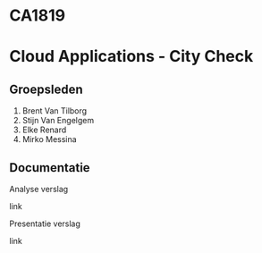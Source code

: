 # CA1819

# Cloud Applications - City Check

## Groepsleden
1)	Brent Van Tilborg
2)  Stijn Van Engelgem
3)  Elke Renard
4)	Mirko Messina




## Documentatie

Analyse verslag

link


Presentatie verslag

link

